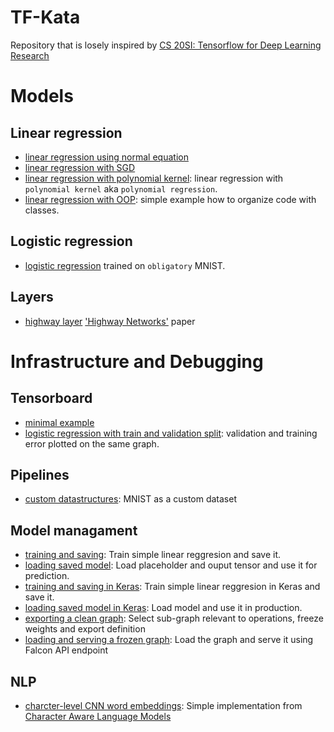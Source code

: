 # TF-Kata
Repository that is losely inspired by [CS 20SI: Tensorflow for Deep Learning Research](http://web.stanford.edu/class/cs20si/)

# Models
## Linear regression
* [linear regression using normal equation](./linear-regression-normal-equation.py)
* [linear regression with SGD](./linear-regression.py)
* [linear regression with polynomial kernel](./polynomial-regression.py): linear regression with `polynomial kernel` aka `polynomial regression`.
* [linear regression with OOP](./linear-regression-fancy.py): simple example how to organize code with classes. 

## Logistic regression
* [logistic regression](./logistic-regression.py) trained on `obligatory` MNIST.

## Layers
* [highway layer](./highway.py) ['Highway Networks'](http://arxiv.org/abs/1505.00387) paper

# Infrastructure and Debugging
## Tensorboard
* [minimal example](./minimal-tensorboard.py)
* [logistic regression with train and validation split](./logistic-regression.py): validation and training error plotted on the same graph. 

## Pipelines
* [custom datastructures](./pipelines/pipeline-simple.py): MNIST as a custom dataset

## Model managament
* [training and saving](./saving/train.py): Train simple linear reggresion and save it.
* [loading saved model](./saving/load.py): Load placeholder and ouput tensor and use it for prediction.
* [training and saving in Keras](./saving/keras_train.py): Train simple linear reggresion in Keras and save it.
* [loading saved model in Keras](./saving/keras_load.py): Load model and use it in production. 
* [exporting a clean graph](./saving/graph_freeze.py): Select sub-graph relevant to operations, freeze weights and export definition
* [loading and serving a frozen graph](./saving/graph_serve.py): Load the graph and serve it using Falcon API endpoint

## NLP
* [charcter-level CNN word embeddings](./char-cnn.py): Simple implementation from [Character Aware Language Models](https://arxiv.org/pdf/1508.06615.pdf
)
